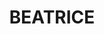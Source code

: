 ---
lastmod: '2025-04-06T06:05:21+00:00'
latitude: -17.535676
layout: suburb
longitude: 145.633789
postcode: '4886'
state: QLD
title: BEATRICE
url: /qld/beatrice/
---